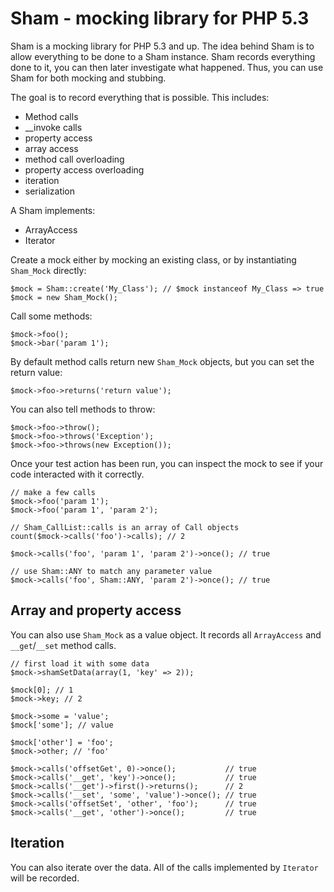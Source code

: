 Sham - mocking library for PHP 5.3
==================================

Sham is a mocking library for PHP 5.3 and up. The idea behind Sham is to
allow everything to be done to a Sham instance. Sham records everything done
to it, you can then later investigate what happened. Thus, you can use Sham for
both mocking and stubbing.

The goal is to record everything that is possible. This includes:

* Method calls
* __invoke calls
* property access
* array access
* method call overloading
* property access overloading
* iteration
* serialization

A Sham implements:

* ArrayAccess
* Iterator

Create a mock either by mocking an existing class, or by instantiating
`Sham_Mock` directly:
    
    $mock = Sham::create('My_Class'); // $mock instanceof My_Class => true
    $mock = new Sham_Mock();

Call some methods:
    
    $mock->foo();
    $mock->bar('param 1');

By default method calls return new `Sham_Mock` objects, but you can set the return value:

    $mock->foo->returns('return value');

You can also tell methods to throw:
    
    $mock->foo->throw();
    $mock->foo->throws('Exception');
    $mock->foo->throws(new Exception());

Once your test action has been run, you can inspect the mock to see if
your code interacted with it correctly.

    // make a few calls
    $mock->foo('param 1');
    $mock->foo('param 1', 'param 2');

    // Sham_CallList::calls is an array of Call objects
    count($mock->calls('foo')->calls); // 2

    $mock->calls('foo', 'param 1', 'param 2')->once(); // true

    // use Sham::ANY to match any parameter value
    $mock->calls('foo', Sham::ANY, 'param 2')->once(); // true

## Array and property access

You can also use `Sham_Mock` as a value object. It records all `ArrayAccess` and
`__get`/`__set` method calls.

    // first load it with some data
    $mock->shamSetData(array(1, 'key' => 2));

    $mock[0]; // 1
    $mock->key; // 2

    $mock->some = 'value';
    $mock['some']; // value
    
    $mock['other'] = 'foo';
    $mock->other; // 'foo'

    $mock->calls('offsetGet', 0)->once();           // true
    $mock->calls('__get', 'key')->once();           // true
    $mock->calls('__get')->first()->returns();      // 2
    $mock->calls('__set', 'some', 'value')->once(); // true
    $mock->calls('offsetSet', 'other', 'foo');      // true
    $mock->calls('__get', 'other')->once();         // true

## Iteration

You can also iterate over the data. All of the calls implemented by `Iterator`
will be recorded.
